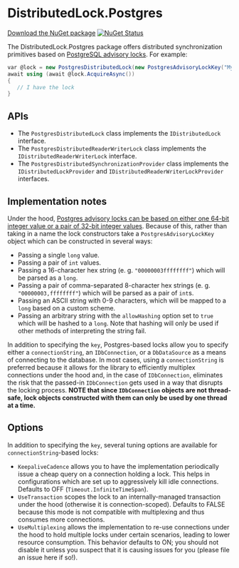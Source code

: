 # DistributedLock.Postgres

[Download the NuGet package](https://www.nuget.org/packages/DistributedLock.Postgres) [![NuGet Status](http://img.shields.io/nuget/v/DistributedLock.Postgres.svg?style=flat)](https://www.nuget.org/packages/DistributedLock.Postgres/)

The DistributedLock.Postgres package offers distributed synchronization primitives based on [PostgreSQL advisory locks](https://www.postgresql.org/docs/9.4/explicit-locking.html#ADVISORY-LOCKS). For example:

```C#
var @lock = new PostgresDistributedLock(new PostgresAdvisoryLockKey("MyLockName", allowHashing: true), connectionString);
await using (await @lock.AcquireAsync())
{
   // I have the lock
}
```

## APIs

- The `PostgresDistributedLock` class implements the `IDistributedLock` interface.
- The `PostgresDistributedReaderWriterLock` class implements the `IDistributedReaderWriterLock` interface.
- The `PostgresDistributedSynchronizationProvider` class implements the `IDistributedLockProvider` and `IDistributedReaderWriterLockProvider` interfaces.

## Implementation notes

Under the hood, [Postgres advisory locks can be based on either one 64-bit integer value or a pair of 32-bit integer values](https://www.postgresql.org/docs/12/functions-admin.html#FUNCTIONS-ADVISORY-LOCKS). Because of this, rather than taking in a name the lock constructors take a `PostgresAdvisoryLockKey` object which can be constructed in several ways:
- Passing a single `long` value.
- Passing a pair of `int` values.
- Passing a 16-character hex string (e. g. `"00000003ffffffff"`) which will be parsed as a `long`.
- Passing a pair of comma-separated 8-character hex strings (e. g. `"00000003,ffffffff"`) which will be parsed as a pair of `int`s.
- Passing an ASCII string with 0-9 characters, which will be mapped to a `long` based on a custom scheme.
- Passing an arbitrary string with the `allowHashing` option set to `true` which will be hashed to a `long`. Note that hashing will only be used if other methods of interpreting the string fail.

In addition to specifying the `key`, Postgres-based locks allow you to specify either a `connectionString`, an `IDbConnection`, or a `DbDataSource` as a means of connecting to the database. In most cases, using a `connectionString` is preferred because it allows for the library to efficiently multiplex connections under the hood and, in the case of `IDbConnection`, eliminates the risk that the passed-in `IDbConnection` gets used in a way that disrupts the locking process. **NOTE that since `IDbConnection` objects are not thread-safe, lock objects constructed with them can only be used by one thread at a time.**

## Options

In addition to specifying the `key`, several tuning options are available for `connectionString`-based locks:

- `KeepaliveCadence` allows you to have the implementation periodically issue a cheap query on a connection holding a lock. This helps in configurations which are set up to aggressively kill idle connections. Defaults to OFF (`Timeout.InfiniteTimeSpan`).
- `UseTransaction` scopes the lock to an internally-managed transaction under the hood (otherwise it is connection-scoped). Defaults to FALSE because this mode is not compatible with multiplexing and thus consumes more connections.
- `UseMultiplexing` allows the implementation to re-use connections under the hood to hold multiple locks under certain scenarios, leading to lower resource consumption. This behavior defaults to ON; you should not disable it unless you suspect that it is causing issues for you (please file an issue here if so!).



